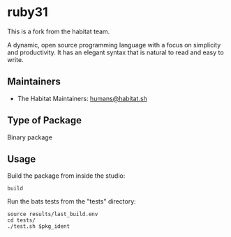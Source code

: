 # ruby31

This is a fork from the habitat team.

A dynamic, open source programming language with a focus on simplicity and productivity. It has an elegant syntax that is natural to read and easy to write.

## Maintainers

* The Habitat Maintainers: <humans@habitat.sh>

## Type of Package

Binary package

## Usage

Build the package from inside the studio:

```
build
```

Run the bats tests from the "tests" directory:

```
source results/last_build.env
cd tests/
./test.sh $pkg_ident
```

